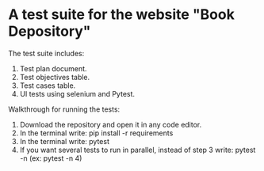 # A test suite for the website "Book Depository"

The test suite includes:
1. Test plan document.
2. Test objectives table.
3. Test cases table.
4. UI tests using selenium and Pytest.

Walkthrough for running the tests:
1. Download the repository and open it in any code editor.
2. In the terminal write: pip install -r requirements 
3. In the terminal write: pytest 
4. If you want several tests to run in parallel, instead of step 3 write: pytest -n <number of tests in parallel> (ex: pytest -n 4)

